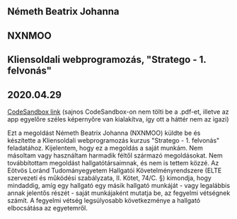 ## Németh Beatrix Johanna

## NXNMOO

## Kliensoldali webprogramozás, "Stratego - 1. felvonás"

## 2020.04.29

[CodeSandbox link](https://codesandbox.io/s/github/nxnmoo/Stratego1) (sajnos CodeSandbox-on nem tölti be a .pdf-et, illetve az app egyelőre széles képernyőre van kialakítva, így ott a háttér nem az igazi)

Ezt a megoldást Németh Beatrix Johanna (NXNMOO) küldte be és készítette a Kliensoldali webprogramozás kurzus "Stratego - 1. felvonás" feladatához.
Kijelentem, hogy ez a megoldás a saját munkám.
Nem másoltam vagy használtam harmadik féltől származó megoldásokat.
Nem továbbítottam megoldást hallgatótársaimnak, és nem is tettem közzé.
Az Eötvös Loránd Tudományegyetem Hallgatói Követelményrendszere (ELTE szervezeti és működési szabályzata, II. Kötet, 74/C. §) kimondja,
hogy mindaddig, amíg egy hallgató egy másik hallgató munkáját - vagy legalábbis annak jelentős részét - saját munkájaként mutatja be,
az fegyelmi vétségnek számít. A fegyelmi vétség legsúlyosabb következménye a hallgató elbocsátása az egyetemről.
